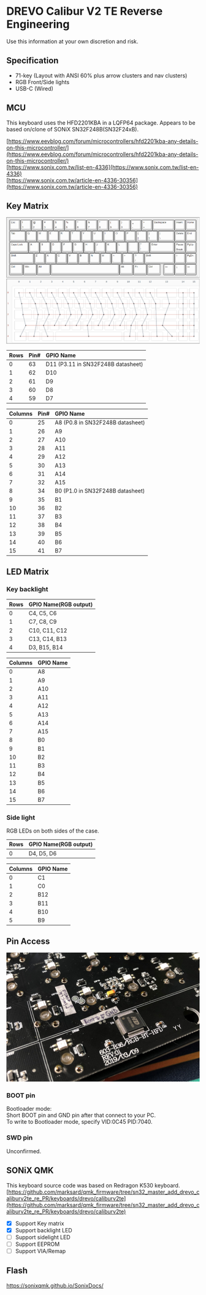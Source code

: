 # DREVO Calibur V2 TE Reverse Engineering

Use this information at your own discretion and risk.

## Specification

- 71-key (Layout with ANSI 60% plus arrow clusters and nav clusters)
- RGB Front/Side lights
- USB-C (Wired)

## MCU

This keyboard uses the HFD2201KBA in a LQFP64 package.
Appears to be based on/clone of SONiX SN32F248B(SN32F24xB).

[https://www.eevblog.com/forum/microcontrollers/hfd2201kba-any-details-on-this-microcontroller/](https://www.eevblog.com/forum/microcontrollers/hfd2201kba-any-details-on-this-microcontroller/)  
[https://www.sonix.com.tw/list-en-4336](https://www.sonix.com.tw/list-en-4336)  
[https://www.sonix.com.tw/article-en-4336-30356](https://www.sonix.com.tw/article-en-4336-30356)  

## Key Matrix

![img](/img/layout1.png)  
![img](/img/matrix1.png)  

|Rows|Pin#|GPIO Name|
|:-|:-|:-|
|0|63|D11 (P3.11 in SN32F248B datasheet)|
|1|62|D10|
|2|61|D9|
|3|60|D8|
|4|59|D7|

|Columns|Pin#|GPIO Name|
|:-|:-|:-|
|0|25|A8 (P0.8 in SN32F248B datasheet)|
|1|26|A9|
|2|27|A10|
|3|28|A11|
|4|29|A12|
|5|30|A13|
|6|31|A14|
|7|32|A15|
|8|34|B0 (P1.0 in SN32F248B datasheet)|
|9|35|B1|
|10|36|B2|
|11|37|B3|
|12|38|B4|
|13|39|B5|
|14|40|B6|
|15|41|B7|

## LED Matrix

### Key backlight

|Rows|GPIO Name(RGB output)|
|:-|:-|
|0|C4, C5, C6|
|1|C7, C8, C9|
|2|C10, C11, C12|
|3|C13, C14, B13|
|4|D3, B15, B14|

|Columns|GPIO Name|
|:-|:-|
|0|A8|
|1|A9|
|2|A10|
|3|A11|
|4|A12|
|5|A13|
|6|A14|
|7|A15|
|8|B0|
|9|B1|
|10|B2|
|11|B3|
|12|B4|
|13|B5|
|14|B6|
|15|B7|

### Side light

RGB LEDs on both sides of the case.  

|Rows|GPIO Name(RGB output)|
|:-|:-|
|0|D4, D5, D6|

|Columns|GPIO Name|
|:-|:-|
|0|C1|
|1|C0|
|2|B12|
|3|B11|
|4|B10|
|5|B9|

## Pin Access

![img](/img/pcb01.jpg)  

### BOOT pin

Bootloader mode:  
Short BOOT pin and GND pin after that connect to your PC.  
To write to Bootloader mode, specify VID:0C45 PID:7040.  

### SWD pin

Unconfirmed.

## SONiX QMK

This keyboard source code was based on Redragon K530 keyboard.
[https://github.com/marksard/qmk_firmware/tree/sn32_master_add_drevo_caliburv2te_re_PR/keyboards/drevo/caliburv2te](https://github.com/marksard/qmk_firmware/tree/sn32_master_add_drevo_caliburv2te_re_PR/keyboards/drevo/caliburv2te)

- [x] Support Key matrix
- [x] Support backlight LED
- [ ] Support sidelight LED
- [ ] Support EEPROM
- [ ] Support VIA/Remap

## Flash

https://sonixqmk.github.io/SonixDocs/

